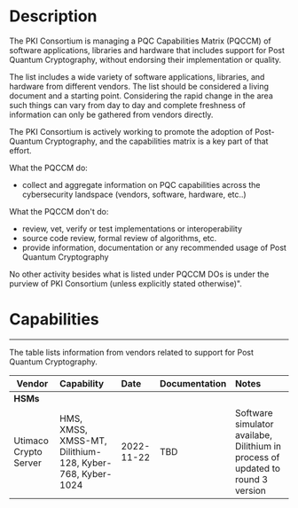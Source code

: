 # Description
 
The PKI Consortium is managing a PQC Capabilities Matrix (PQCCM) of software applications, libraries and hardware that includes support for 
Post Quantum Cryptography, without endorsing their implementation or quality.

The list includes a wide variety of software applications, libraries, and hardware from different vendors. 
The list should be considered a living document and a starting point. Considering the rapid change in the area such things can vary from day to day and complete freshness of information can only be gathered from vendors directly. 

The PKI Consortium is actively working to promote the adoption of Post-Quantum Cryptography, and the capabilities matrix is a key part of that effort.

What the PQCCM do:
* collect and aggregate information on PQC capabilities across the cybersecurity landspace (vendors, software, hardware, etc..)

What the PQCCM don't do:
* review, vet, verify or test implementations or interoperability
* source code review, formal review of algorithms, etc.
* provide information, documentation or any recommended usage of Post Quantum Cryptography

No other activity besides what is listed under PQCCM DOs is under the purview of PKI Consortium (unless explicitly stated otherwise)".




# Capabilities
-----
The table lists information from vendors related to support for Post Quantum Cryptography.

| Vendor            | Capability | Date | Documentation                                                                                       | Notes |
| ----------------------- |:-----------|:-------|:----------------------------------------------------------------------------------------------------|:------|
|**HSMs**|
| Utimaco Crypto Server         |HMS, XMSS, XMSS-MT, Dilithium-128, Kyber-768, Kyber-1024| 2022-11-22   |TBD |Software simulator availabe, Dilithium in process of updated to round 3 version|
